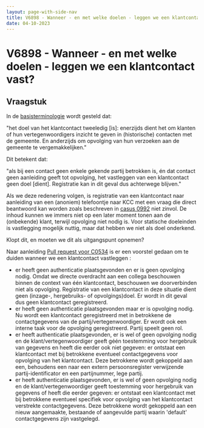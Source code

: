 ```yaml
---
layout: page-with-side-nav
title: V6898 - Wanneer - en met welke doelen - leggen we een klantcontact vast?
date: 04-10-2023
---
```


# V6898 - Wanneer - en met welke doelen - leggen we een klantcontact vast?

## Vraagstuk

In de [basisterminologie](/docs/basisterminologie.md) wordt gesteld dat:

"het doel van het klantcontact tweeledig [is]: enerzijds dient het om klanten of hun vertegenwoordigers inzicht te geven in (historische) contacten met de gemeente. En anderzijds om opvolging van hun verzoeken aan de gemeente te vergemakkelijken."

Dit betekent dat:

"als bij een contact geen enkele gekende partij betrokken is, én dat contact geen aanleiding geeft tot opvolging, het vastleggen van een klantcontact geen doel [dient]. Registratie kan in dit geval dus achterwege blijven."

Als we deze redenering volgen, is registratie van een klantcontact naar aanleiding van een (anoniem) telefoontje naar KCC met een vraag die direct beantwoord kan worden zoals beschreven in [casus 0992](./0992.md) niet zinvol. De inhoud kunnen we immers niet op een later moment tonen aan de (onbekende) klant, terwijl opvolging niet nodig is. Voor statische doeleinden is vastlegging mogelijk nuttig, maar dat hebben we niet als doel onderkend.

Klopt dit, en moeten we dit als uitgangspunt opnemen?

Naar aanleiding [Pull request voor C0534](https://github.com/VNG-Realisatie/klantinteracties/pull/265) is er een voorstel gedaan om te duiden wanneer we een klantcontact vastleggen :

- er heeft geen authenticatie plaatsgevonden en er is geen opvolging nodig. Omdat we directe overdracht aan een collega beschouwen binnen de context van één klantcontact, beschouwen we doorverbinden niet als opvolging. Registratie van een klantcontact in deze situatie dient geen (inzage-, hergebruiks- of opvolgings)doel. Er wordt in dit geval dus geen klantcontact geregistreerd.
- er heeft geen authenticatie plaatsgevonden maar er is opvolging nodig. Nu wordt een klantcontact geregistreerd met in betrokkene de contactgegevens van de partij/vertegenwoordiger. Er wordt ook een interne taak voor de opvolging geregistreerd. Partij speelt geen rol.
- er heeft authenticatie plaatsgevonden, er is wel of geen opvolging nodig en de klant/vertegenwoordiger geeft géén toestemming voor hergebruik van gegevens en heeft die eerder ook niet gegeven: er ontstaat een klantcontact met bij betrokkene eventueel contactgegevens voor opvolging van het klantcontact. Deze betrokkene wordt gekoppeld aan een, behoudens een naar een extern persoonsregister verwijzende partij-identificator en een partijnummer, lege partij.
- er heeft authenticatie plaatsgevonden, er is wel of geen opvolging nodig en de klant/vertegenwoordiger geeft toestemming voor hergebruik van gegevens of heeft die eerder gegeven: er ontstaat een klantcontact met bij betrokkene eventueel specifiek voor opvolging van het klantcontact verstrekte contactgegevens. Deze betrokkene wordt gekoppeld aan een nieuw aangemaakte, bestaande of aangevulde partij waarin 'default' contactgegevens zijn vastgelegd.